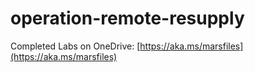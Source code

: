 # operation-remote-resupply

Completed Labs on OneDrive: [https://aka.ms/marsfiles](https://aka.ms/marsfiles)
